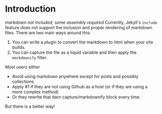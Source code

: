 # Introduction
_markdown not included, some assembly required_
Currently, Jekyll's `include` feature does not support the inclusion and proper rendering of markdown files. There are two main ways around this:
1. You can write a plugin to convert the markdown to html when your site builds.
2. You can capture the file as a liquid variable and then apply the `markdownify` filter.

Most users either 
- Avoid using markdown anywhere except for posts and possibly collections
- Apply #1 if they are not using Github as a host (or if they are using a more complex method)
- Or they rewrite that darn capture/markdownify block every time.

But there is a better way!
